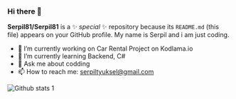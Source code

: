 ### Hi there 👋


**Serpil81/Serpil81** is a ✨ _special_ ✨ repository because its `README.md` (this file) appears on your GitHub profile.
My name is Serpil and i am just coding.

- 🔭 I’m currently working on Car Rental Project on Kodlama.io
- 🌱 I’m currently learning Backend, C#
- 💬 Ask me about codding
- 📫 How to reach me: serpiltyuksel@gmail.com

![Github stats 1](https://github-readme-stats.vercel.app/api?username=Serpil81&show_icons=true&theme=gradient)
